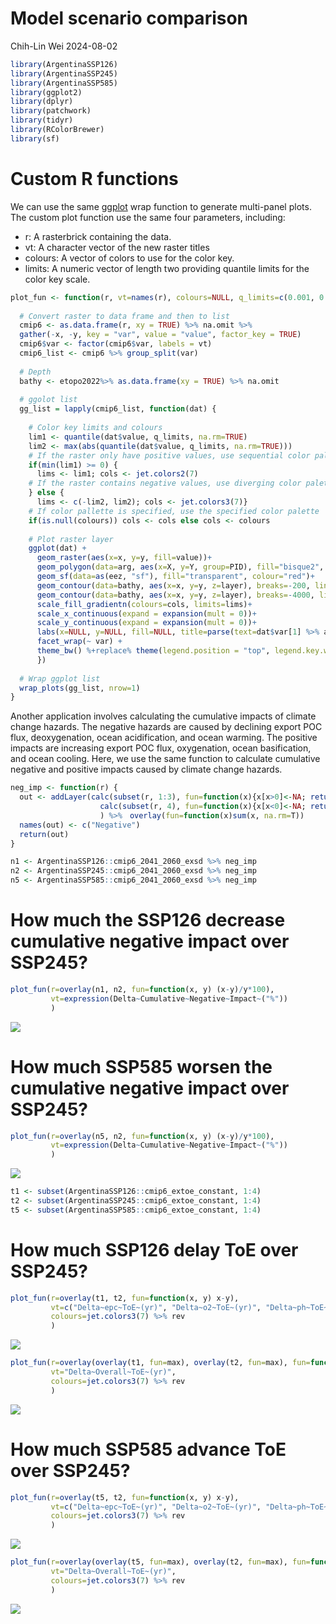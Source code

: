 Model scenario comparison
================
Chih-Lin Wei
2024-08-02

``` r
library(ArgentinaSSP126)
library(ArgentinaSSP245)
library(ArgentinaSSP585)
library(ggplot2)
library(dplyr)
library(patchwork)
library(tidyr)
library(RColorBrewer)
library(sf)
```

# Custom R functions

We can use the same [ggplot](https://ggplot2.tidyverse.org/) wrap
function to generate multi-panel plots. The custom plot function use the
same four parameters, including:

- r: A rasterbrick containing the data.
- vt: A character vector of the new raster titles
- colours: A vector of colors to use for the color key.
- limits: A numeric vector of length two providing quantile limits for
  the color key scale.

``` r
plot_fun <- function(r, vt=names(r), colours=NULL, q_limits=c(0.001, 0.999)){
  
  # Convert raster to data frame and then to list
  cmip6 <- as.data.frame(r, xy = TRUE) %>% na.omit %>%
  gather(-x, -y, key = "var", value = "value", factor_key = TRUE)
  cmip6$var <- factor(cmip6$var, labels = vt)
  cmip6_list <- cmip6 %>% group_split(var)
  
  # Depth
  bathy <- etopo2022%>% as.data.frame(xy = TRUE) %>% na.omit
  
  # ggolot list
  gg_list = lapply(cmip6_list, function(dat) {
    
    # Color key limits and colours
    lim1 <- quantile(dat$value, q_limits, na.rm=TRUE)
    lim2 <- max(abs(quantile(dat$value, q_limits, na.rm=TRUE)))
    # If the raster only have positive values, use sequential color palettes
    if(min(lim1) >= 0) {
      lims <- lim1; cols <- jet.colors2(7)
    # If the raster contains negative values, use diverging color palettes
    } else {
      lims <- c(-lim2, lim2); cols <- jet.colors3(7)}
    # If color pallette is specified, use the specified color palette
    if(is.null(colours)) cols <- cols else cols <- colours
      
    # Plot raster layer
    ggplot(dat) +
      geom_raster(aes(x=x, y=y, fill=value))+
      geom_polygon(data=arg, aes(x=X, y=Y, group=PID), fill="bisque2", colour="transparent")+
      geom_sf(data=as(eez, "sf"), fill="transparent", colour="red")+
      geom_contour(data=bathy, aes(x=x, y=y, z=layer), breaks=-200, linetype=2, colour="gray50")+
      geom_contour(data=bathy, aes(x=x, y=y, z=layer), breaks=-4000, linetype=1, colour="gray50")+
      scale_fill_gradientn(colours=cols, limits=lims)+
      scale_x_continuous(expand = expansion(mult = 0))+
      scale_y_continuous(expand = expansion(mult = 0))+
      labs(x=NULL, y=NULL, fill=NULL, title=parse(text=dat$var[1] %>% as.character))+
      facet_wrap(~ var) +
      theme_bw() %+replace% theme(legend.position = "top", legend.key.width =  unit(1, 'cm'), plot.title = element_text(hjust=0.5), strip.background = element_blank(), strip.text = element_blank())
      })
  
  # Wrap ggplot list
  wrap_plots(gg_list, nrow=1)
}
```

Another application involves calculating the cumulative impacts of
climate change hazards. The negative hazards are caused by declining
export POC flux, deoxygenation, ocean acidification, and ocean warming.
The positive impacts are increasing export POC flux, oxygenation, ocean
basification, and ocean cooling. Here, we use the same function to
calculate cumulative negative and positive impacts caused by climate
change hazards.

``` r
neg_imp <- function(r) {
  out <- addLayer(calc(subset(r, 1:3), fun=function(x){x[x>0]<-NA; return(-x)}),
                    calc(subset(r, 4), fun=function(x){x[x<0]<-NA; return(x)})
                    ) %>%　overlay(fun=function(x)sum(x, na.rm=T))
  names(out) <- c("Negative")
  return(out)
} 
```

``` r
n1 <- ArgentinaSSP126::cmip6_2041_2060_exsd %>% neg_imp
n2 <- ArgentinaSSP245::cmip6_2041_2060_exsd %>% neg_imp 
n5 <- ArgentinaSSP585::cmip6_2041_2060_exsd %>% neg_imp 
```

# How much the SSP126 decrease cumulative negative impact over SSP245?

``` r
plot_fun(r=overlay(n1, n2, fun=function(x, y) (x-y)/y*100),
         vt=expression(Delta~Cumulative~Negative~Impact~("%"))
         )
```

![](tute4_files/figure-gfm/unnamed-chunk-5-1.png)<!-- -->

# How much SSP585 worsen the cumulative negative impact over SSP245?

``` r
plot_fun(r=overlay(n5, n2, fun=function(x, y) (x-y)/y*100),
         vt=expression(Delta~Cumulative~Negative~Impact~("%"))
         )
```

![](tute4_files/figure-gfm/unnamed-chunk-6-1.png)<!-- -->

``` r
t1 <- subset(ArgentinaSSP126::cmip6_extoe_constant, 1:4)
t2 <- subset(ArgentinaSSP245::cmip6_extoe_constant, 1:4)
t5 <- subset(ArgentinaSSP585::cmip6_extoe_constant, 1:4)
```

# How much SSP126 delay ToE over SSP245?

``` r
plot_fun(r=overlay(t1, t2, fun=function(x, y) x-y),
         vt=c("Delta~epc~ToE~(yr)", "Delta~o2~ToE~(yr)", "Delta~ph~ToE~(yr)", "Delta~thetao~ToE~(yr)"), 
         colours=jet.colors3(7) %>% rev
         )
```

![](tute4_files/figure-gfm/unnamed-chunk-8-1.png)<!-- -->

``` r
plot_fun(r=overlay(overlay(t1, fun=max), overlay(t2, fun=max), fun=function(x, y) x-y),
         vt="Delta~Overall~ToE~(yr)", 
         colours=jet.colors3(7) %>% rev
         )
```

![](tute4_files/figure-gfm/unnamed-chunk-9-1.png)<!-- -->

# How much SSP585 advance ToE over SSP245?

``` r
plot_fun(r=overlay(t5, t2, fun=function(x, y) x-y),
         vt=c("Delta~epc~ToE~(yr)", "Delta~o2~ToE~(yr)", "Delta~ph~ToE~(yr)", "Delta~thetao~ToE~(yr)"), 
         colours=jet.colors3(7) %>% rev
         )
```

![](tute4_files/figure-gfm/unnamed-chunk-10-1.png)<!-- -->

``` r
plot_fun(r=overlay(overlay(t5, fun=max), overlay(t2, fun=max), fun=function(x, y) x-y),
         vt="Delta~Overall~ToE~(yr)", 
         colours=jet.colors3(7) %>% rev
         )
```

![](tute4_files/figure-gfm/unnamed-chunk-11-1.png)<!-- -->
